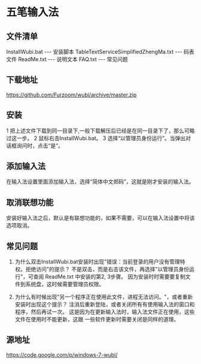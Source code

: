 # 五笔输入法

## 文件清单
InstallWubi.bat                        --- 安装脚本
TableTextServiceSimplifiedZhengMa.txt  --- 码表文件
ReadMe.txt                             --- 说明文本
FAQ.txt                                --- 常见问题

## 下载地址
https://github.com/Furzoom/wubi/archive/master.zip

## 安装
1 把上述文件下载到同一目录下,一般下载解压后已经是在同一目录下了，那么可略过这一步。
2 鼠标右击InstallWubi.bat。
3 选择“以管理员身份运行”。当弹出对话框询问时，点击“是”。

## 添加输入法
在输入法设置里面添加输入法，选择“简体中文郑码”，这就是刚才安装的输入法。

## 取消联想功能
安装好输入法之后，默认是有联想功能的，如果不需要，可以在输入法设置中将该选项取消。   

## 常见问题

1. 为什么双击InstallWubi.bat安装时出现"错误：当前登录的用户没有管理特权。拒绝访问"的提示？
   不是双击，而是右击该文件，再选择"以管理员身份运行"，可查阅 ReadMe.txt 中安装的第2, 3步骤。
   因为安装时时需要要复制文件到系统盘，这时候需要管理员权限。

2. 为什么有时候出现"另一个程序正在使用此文件，进程无法访问。"，或者重新安装时出现这个提示？
   注消后重新登陆，或者关闭所有有使用输入法的窗口和程序，然后再试一次。
   这是因为在更新输入法时，输入法文件正在使用，这些文件在使用时不能更新，这跟
   一些软件更新时需要关闭是同样的道理。

## 源地址
https://code.google.com/p/windows-7-wubi/